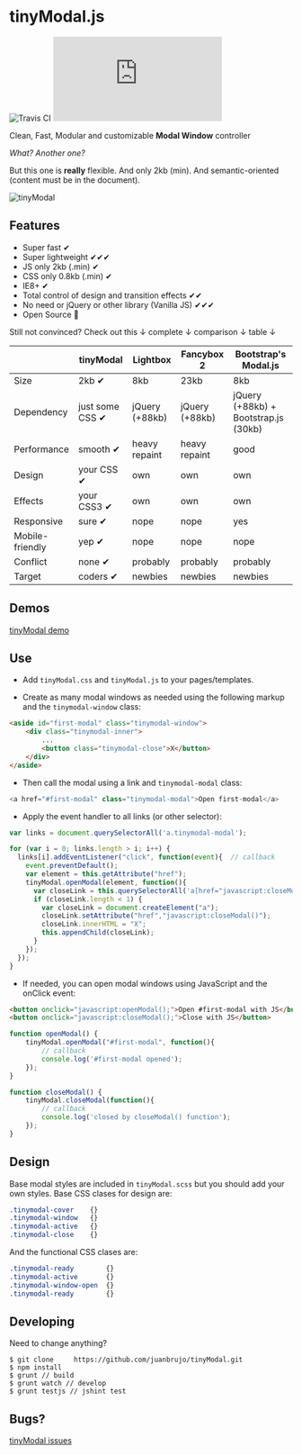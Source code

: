 tinyModal.js
===


![Travis CI](https://api.travis-ci.org/juanbrujo/tinyModal.svg)
![Lib size](https://badge-size.herokuapp.com/juanbrujo/tinyModal/master/dist/tinyModal.min.js)

Clean, Fast, Modular and customizable **Modal Window** controller

*What? Another one?*

But this one is **really** flexible. And only 2kb (min). And semantic-oriented (content must be in the document).

![tinyModal](https://i.imgur.com/oxvQHsh.gif)

## Features

- Super fast ✔
- Super lightweight ✔✔✔
- JS only 2kb (.min) ✔
- CSS only 0.8kb (.min) ✔
- IE8+ ✔
- Total control of design and transition effects ✔✔
- No need or jQuery or other library (Vanilla JS) ✔✔✔
- Open Source 🌟


Still not convinced? Check out this ↓ complete ↓ comparison ↓ table ↓

|  | tinyModal | Lightbox | Fancybox 2 | Bootstrap's Modal.js |
|--------------|------------|----------|------------|----------------------|
| Size | 2kb ✔ | 8kb | 23kb | 8kb |
| Dependency | just some CSS ✔ | jQuery (+88kb) | jQuery (+88kb) | jQuery (+88kb) + Bootstrap.js (30kb) |
| Performance | smooth ✔ | heavy repaint | heavy repaint | good |
| Design | your CSS ✔ | own | own | own |
| Effects | your CSS3 ✔ | own | own | own |
| Responsive | sure ✔ | nope | nope | yes |
| Mobile-friendly | yep ✔ | nope | nope | nope |
| Conflict | none ✔ | probably | probably | probably |
| Target | coders ✔ | newbies | newbies | newbies |

## Demos

[tinyModal demo](http://juanbrujo.github.io/tinyModal/)



## Use

- Add `tinyModal.css` and `tinyModal.js` to your pages/templates.

- Create as many modal windows as needed using the following markup and the `tinymodal-window` class:

```html
<aside id="first-modal" class="tinymodal-window">
	<div class="tinymodal-inner">
    	...
    	<button class="tinymodal-close">X</button>
    </div>
</aside>
```

- Then call the modal using a link and `tinymodal-modal` class:

```javascript
<a href="#first-modal" class="tinymodal-modal">Open first-modal</a>
```

- Apply the event handler to all links (or other selector):

```javascript
var links = document.querySelectorAll('a.tinymodal-modal');

for (var i = 0; links.length > i; i++) {
  links[i].addEventListener("click", function(event){  // callback
    event.preventDefault();
    var element = this.getAttribute("href");
    tinyModal.openModal(element, function(){
      var closeLink = this.querySelectorAll('a[href="javascript:closeModal()"]');
      if (closeLink.length < 1) {
        var closeLink = document.createElement("a");
        closeLink.setAttribute("href","javascript:closeModal()");
        closeLink.innerHTML = "X";
        this.appendChild(closeLink);
      }
    });
  });
}
```

- If needed, you can open modal windows using JavaScript and the onClick event:

```html
<button onclick="javascript:openModal();">Open #first-modal with JS</button>
<button onclick="javascript:closeModal();">Close with JS</button>
```

```javascript
function openModal() {
    tinyModal.openModal("#first-modal", function(){ 
        // callback
        console.log('#first-modal opened'); 
    });
}

function closeModal() {
    tinyModal.closeModal(function(){  
        // callback
        console.log('closed by closeModal() function');
    });
}
```

## Design

Base modal styles are included in `tinyModal.scss` but you should add your own styles. Base CSS clases for design are:

```css
.tinymodal-cover    {}
.tinymodal-window   {}
.tinymodal-active   {}
.tinymodal-close    {}
```

And the functional CSS clases are:

```css
.tinymodal-ready        {}
.tinymodal-active       {}
.tinymodal-window-open  {}
.tinymodal-ready        {}
```

## Developing

Need to change anything?

```
$ git clone 	https://github.com/juanbrujo/tinyModal.git
$ npm install
$ grunt // build
$ grunt watch // develop
$ grunt testjs // jshint test
```


## Bugs?

[tinyModal issues](https://github.com/juanbrujo/tinyModal/issues)
